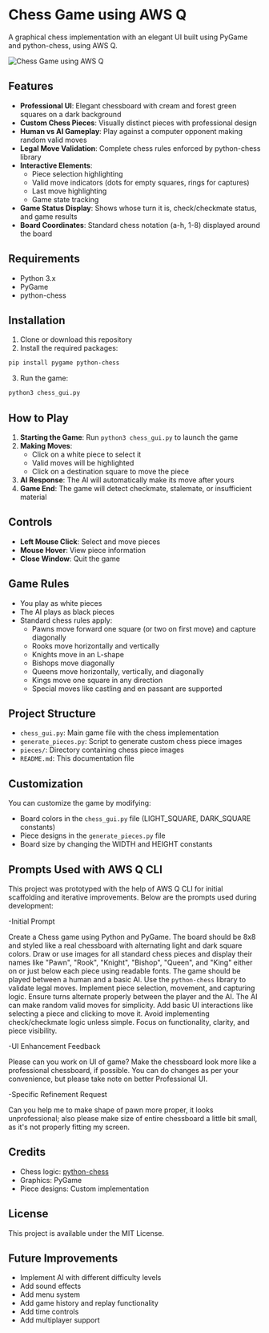 # Chess Game using AWS Q

A graphical chess implementation with an elegant UI built using PyGame and python-chess, using AWS Q.

![Chess Game using AWS Q](https://youtu.be/OZM6BmLVeYU)

## Features

- **Professional UI**: Elegant chessboard with cream and forest green squares on a dark background
- **Custom Chess Pieces**: Visually distinct pieces with professional design
- **Human vs AI Gameplay**: Play against a computer opponent making random valid moves
- **Legal Move Validation**: Complete chess rules enforced by python-chess library
- **Interactive Elements**:
  - Piece selection highlighting
  - Valid move indicators (dots for empty squares, rings for captures)
  - Last move highlighting
  - Game state tracking
- **Game Status Display**: Shows whose turn it is, check/checkmate status, and game results
- **Board Coordinates**: Standard chess notation (a-h, 1-8) displayed around the board

## Requirements

- Python 3.x
- PyGame
- python-chess

## Installation

1. Clone or download this repository
2. Install the required packages:

```bash
pip install pygame python-chess
```

3. Run the game:

```bash
python3 chess_gui.py
```

## How to Play

1. **Starting the Game**: Run `python3 chess_gui.py` to launch the game
2. **Making Moves**:
   - Click on a white piece to select it
   - Valid moves will be highlighted
   - Click on a destination square to move the piece
3. **AI Response**: The AI will automatically make its move after yours
4. **Game End**: The game will detect checkmate, stalemate, or insufficient material

## Controls

- **Left Mouse Click**: Select and move pieces
- **Mouse Hover**: View piece information
- **Close Window**: Quit the game

## Game Rules

- You play as white pieces
- The AI plays as black pieces
- Standard chess rules apply:
  - Pawns move forward one square (or two on first move) and capture diagonally
  - Rooks move horizontally and vertically
  - Knights move in an L-shape
  - Bishops move diagonally
  - Queens move horizontally, vertically, and diagonally
  - Kings move one square in any direction
  - Special moves like castling and en passant are supported

## Project Structure

- `chess_gui.py`: Main game file with the chess implementation
- `generate_pieces.py`: Script to generate custom chess piece images
- `pieces/`: Directory containing chess piece images
- `README.md`: This documentation file

## Customization

You can customize the game by modifying:

- Board colors in the `chess_gui.py` file (LIGHT_SQUARE, DARK_SQUARE constants)
- Piece designs in the `generate_pieces.py` file
- Board size by changing the WIDTH and HEIGHT constants

## Prompts Used with AWS Q CLI
This project was prototyped with the help of AWS Q CLI for initial scaffolding and iterative improvements. Below are the prompts used during development:

-Initial Prompt

Create a Chess game using Python and PyGame. The board should be 8x8 and styled like a real chessboard with alternating light and dark square colors. Draw or use images for all standard chess pieces and display their names like "Pawn", "Rook", "Knight", "Bishop", "Queen", and "King" either on or just below each piece using readable fonts. The game should be played between a human and a basic AI. Use the `python-chess` library to validate legal moves. Implement piece selection, movement, and capturing logic. Ensure turns alternate properly between the player and the AI. The AI can make random valid moves for simplicity. Add basic UI interactions like selecting a piece and clicking to move it. Avoid implementing check/checkmate logic unless simple. Focus on functionality, clarity, and piece visibility.

-UI Enhancement Feedback

Please can you work on UI of game? Make the chessboard look more like a professional chessboard, if possible. You can do changes as per your convenience, but please take note on better Professional UI.

-Specific Refinement Request

Can you help me to make shape of pawn more proper, it looks unprofessional; also please make size of entire chessboard a little bit small, as it's not properly fitting my screen.

## Credits

- Chess logic: [python-chess](https://python-chess.readthedocs.io/)
- Graphics: PyGame
- Piece designs: Custom implementation

## License

This project is available under the MIT License.

## Future Improvements

- Implement AI with different difficulty levels
- Add sound effects
- Add menu system
- Add game history and replay functionality
- Add time controls
- Add multiplayer support
